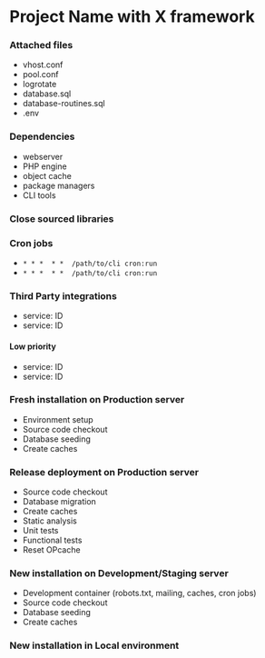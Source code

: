 # Project Name with X framework

### Attached files

- vhost.conf
- pool.conf
- logrotate
- database.sql
- database-routines.sql
- .env

### Dependencies

- webserver
- PHP engine
- object cache
- package managers
- CLI tools

### Close sourced libraries

### Cron jobs

- `* * *  * *  /path/to/cli cron:run`
- `* * *  * *  /path/to/cli cron:run`

### Third Party integrations

- service: ID
- service: ID

#### Low priority

- service: ID
- service: ID

### Fresh installation on Production server

- Environment setup
- Source code checkout
- Database seeding
- Create caches

### Release deployment on Production server

- Source code checkout
- Database migration
- Create caches
- Static analysis
- Unit tests
- Functional tests
- Reset OPcache

### New installation on Development/Staging server

- Development container (robots.txt, mailing, caches, cron jobs)
- Source code checkout
- Database seeding
- Create caches

### New installation in Local environment
